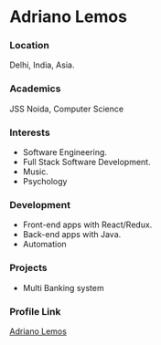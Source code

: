 # Adriano Lemos

### Location

Delhi, India, Asia.

### Academics

JSS Noida, Computer Science

### Interests

- Software Engineering.
- Full Stack Software Development.
- Music.
- Psychology

### Development

- Front-end apps with React/Redux.
- Back-end apps with Java.
- Automation

### Projects

- Multi Banking system

### Profile Link

[Adriano Lemos](https://github.com/abhishekkansal)

